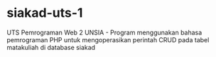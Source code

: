 # siakad-uts-1
UTS Pemrograman Web 2 UNSIA -
Program menggunakan bahasa pemrograman PHP untuk mengoperasikan perintah CRUD pada tabel matakuliah di database siakad
